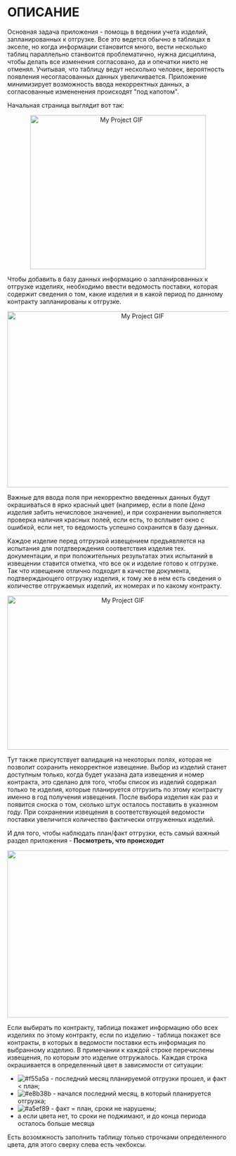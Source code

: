 
<h1>ОПИСАНИЕ</h1>

Основная задача приложения - помощь в ведении учета изделий, запланированных к отгрузке. Все это ведется обычно в таблицах в экселе, но когда информации становится много, вести несколько таблиц параллельно станвоится проблематично, нужна дисциплина, чтобы делать все изменения согласовано, да и опечатки никто не отменял. Учитывая, что таблицу ведут несколько человек, вероятность появления несогласованных данных увеличивается. Приложение минимизирует возможность ввода некорректных данных, а согласованные измененения происходят "под капотом".

Начальная страница выглядит вот так:

<p align="center">
  <img src="https://github.com/vasyandd/work-service/blob/main/gif/меню.png" alt="My Project GIF" width="400" height="350">
</p>  

Чтобы добавить в базу данных информацию о запланированных к отгрузке изделиях, необходимо ввести ведомость поставки, которая содержит сведения о том, какие изделия и в какой период по данному контракту запланированы к отгрузке.
<p align="center">
  <img src="https://github.com/vasyandd/work-service/blob/main/gif/ведомость.gif" alt="My Project GIF" width="600" height="400">
</p>  

Важные для ввода поля при некорректно введенных данных будут окрашиваться в ярко красный цвет (например, если в поле *Цена изделия* забить нечисловое значение), и при  сохранении выполняется проверка наличия красных полей, если есть, то всплывет окно с ошибкой, если нет, то ведомость успешно сохранится в базу данных.

Каждое изделие перед отгрузкой извещением предъявляется на испытания для потдтверждения соответствия изделия тех. документации, и при положительных результатах этих испытаний в извещении ставится отметка, что все ок и изделие готово к отгрузке. Так что извещение отлично подходит в качестве документа, подтверждающего отгрузку изделия, к тому же в нем есть сведения о количестве отгружаемых изделий, их номерах и по какому контракту.

<p align="center">
  <img src="https://github.com/vasyandd/work-service/blob/main/gif/извещение.gif" alt="My Project GIF" width="510" height="350">
</p>  

Тут также присутствует валидация на некоторых полях, которая не позволит сохранить некорректное извещение. Выбор из изделий станет доступным только, когда будет указана дата извещения и номер контракта, это сделано для того, чтобы список из изделий содержал только те изделия, которые планируется отгрузить по этому контракту именно в год получения извещения. После выбора изделия как раз и появится сноска о том, сколько штук осталось поставить в указнном году. При сохранении извещения в соответствующей ведомости поставки увеличится количество фактически отгруженных изделий. 


И для того, чтобы наблюдать план/факт отгрузки, есть самый важный раздел приложения - **Посмотреть, что происходит**

<p align="center">
  <img src="https://github.com/vasyandd/work-service/blob/main/gif/вся%20инфа.gif" alt="My Project GIF" width="1350" height="380">
</p>

Если выбирать по контракту, таблица покажет информацию обо всех изделиях по этому контракту, если по изделию - таблица покажет все контракты, в которых в ведомости поставки есть информация по выбранному изделию. В примечании к каждой строке перечислены извещения, по которым это изделие отгружалось. Каждая строка окрашивается в определенный цвет в зависимости от ситуации: 
- ![#f55a5a](https://via.placeholder.com/15/f55a5a/000000?text=+) - последний месяц планируемой отгрузки прошел, и факт < план;
- ![#e8b38b](https://via.placeholder.com/15/e8b38b/000000?text=+) - начался последний месяц, в который планируется отгрузка;
- ![#a5ef89](https://via.placeholder.com/15/a5ef89/000000?text=+) - факт = план, сроки не нарушены;
- а если цвета нет, то сроки не поджимают, и до конца периода осталось больше месяца

Есть возомжность заполнить таблицу только строчками определенного цвета, для этого сверху слева есть чекбоксы.
